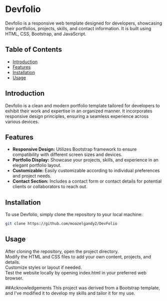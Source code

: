 # Devfolio

Devfolio is a responsive web template designed for developers, showcasing their portfolios, projects, skills, and contact information. It is built using HTML, CSS, Bootstrap, and JavaScript.

## Table of Contents
- [Introduction](#introduction)
- [Features](#features)
- [Installation](#installation)
- [Usage](#usage)

## Introduction

Devfolio is a clean and modern portfolio template tailored for developers to exhibit their work and expertise in an organized manner. It incorporates responsive design principles, ensuring a seamless experience across various devices.

## Features

- **Responsive Design:** Utilizes Bootstrap framework to ensure compatibility with different screen sizes and devices.
- **Portfolio Display:** Showcase your projects, skills, and experience in an elegant portfolio layout.
- **Customizable:** Easily customizable according to individual preferences and project needs.
- **Contact Section:** Includes a contact form or contact details for potential clients or collaborators to reach out.

## Installation

To use Devfolio, simply clone the repository to your local machine:

```bash
git clone https://github.com/moazelgandy2/DevFolio
````
## Usage
After cloning the repository, open the project directory.
<br>
Modify the HTML and CSS files to add your own content, projects, and details.
<br>
Customize styles or layout if needed.
<br>
Test the website locally by opening index.html in your preferred web browser.

##Acknowledgements
This project was derived from a Bootstrap template, and I've modified it to develop my skills and tailor it for my use.
